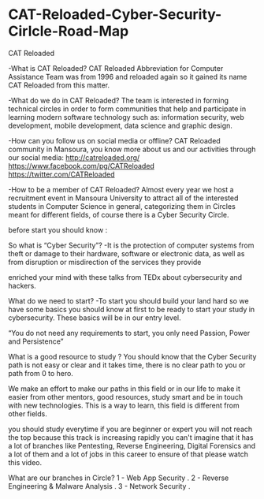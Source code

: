 # CAT-Reloaded-Cyber-Security-Cirlcle-Road-Map

CAT Reloaded

-What is CAT Reloaded?
CAT Reloaded Abbreviation for Computer Assistance Team was from 1996 and reloaded again so it gained its name CAT Reloaded from this matter.

-What do we do in CAT Reloaded?
The team is interested in forming technical circles in order to form communities that help and participate in learning modern software technology such as: information security, web development, mobile development, data science and graphic design.

-How can you follow us on social media or offline?
CAT Reloaded community in Mansoura, you know more about us and our activities through our social media:
http://catreloaded.org/
https://www.facebook.com/pg/CATReloaded
https://twitter.com/CATReloaded

-How to be a member of CAT Reloaded?
Almost every year we host a recruitment event in Mansoura University to attract all of the interested students in Computer Science in general, categorizing them in Circles meant for different fields, of course there is a Cyber Security Circle.



before start you should know :

So what is  “Cyber Security”?
-It is the protection of computer systems from theft or damage to their hardware, software or electronic data, as well as from disruption or misdirection of the services they provide

 enriched your mind with these talks from TEDx about cybersecurity and hackers.

What do we need to start?
 -To start you should build your land hard so we have some basics you should      know at first to be ready to start your study in cybersecurity. These basics will be in our entry level.

“You do not need any requirements to start, you only need Passion, Power and Persistence”

What is a good resource to study ?
You should know that the Cyber Security path is not easy or clear and it takes time, there is no clear path to you or path from 0 to hero.

We make an effort to make our paths in this field or in our life to make it easier from other mentors, good resources, study smart and be in touch with new technologies. This is a way to learn, this field is different from other fields.

you should study everytime if you are beginner or expert you will not reach the top because this track is increasing rapidly you can't imagine that it has a lot of branches like Pentesting, Reverse Engineering, Digital Forensics and a lot of them and a lot of jobs in this career to ensure of that please watch this video.

What are our branches in Circle?
1 - Web App Security .
2 - Reverse Engineering & Malware Analysis .
3 - Network Security .
